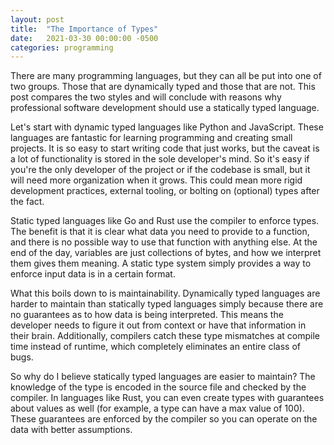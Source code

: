 ```yaml
---
layout: post
title:  "The Importance of Types"
date:   2021-03-30 00:00:00 -0500
categories: programming
---
```

There are many programming languages, but they can all be put into one
of two groups. Those that are dynamically typed and those that are not.
This post compares the two styles and will conclude with reasons why
professional software development should use a statically typed language.

Let's start with dynamic typed languages like Python and JavaScript. These
languages are fantastic for learning programming and creating small
projects. It is so easy to start writing code that just works, but
the caveat is a lot of functionality is stored in the sole developer's
mind. So it's easy if you're the only developer of the project or if the
codebase is small, but it will need more organization when it grows. This
could mean more rigid development practices, external tooling, or bolting
on (optional) types after the fact.

Static typed languages like Go and Rust use the compiler to enforce
types. The benefit is that it is clear what data you need to provide
to a function, and there is no possible way to use that function with
anything else. At the end of the day, variables are just collections of
bytes, and how we interpret them gives them meaning. A static type system
simply provides a way to enforce input data is in a certain format.

What this boils down to is maintainability. Dynamically typed languages
are harder to maintain than statically typed languages simply because
there are no guarantees as to how data is being interpreted. This means
the developer needs to figure it out from context or have that information
in their brain. Additionally, compilers catch these type mismatches at
compile time instead of runtime, which completely eliminates an entire
class of bugs.

So why do I believe statically typed languages are easier to maintain? The
knowledge of the type is encoded in the source file and checked by
the compiler. In languages like Rust, you can even create types with
guarantees about values as well (for example, a type can have a max
value of 100). These guarantees are enforced by the compiler so you can
operate on the data with better assumptions.
